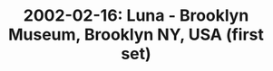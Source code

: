 ---
layout: show
title: '2002-02-16: Luna - Brooklyn Museum, Brooklyn NY, USA (first set)'
name: 2002-02-16-luna-brooklyn-museum-brooklyn-ny-usa
artist: Luna
show-venue: 'Brooklyn Museum, Brooklyn NY, USA'
show-setlist: [
  "Egg Nog",
  "Lovedust",
  "Weird And Woozy",
  "Sideshow By The Seashore",
  "Slide",
  "Black Champagne",
  "Into The Fold",
  "Four Thousand Days",
  "Pup Tent",
  "The Slow Song",
  "23 Minutes in Brussels",
  ""
  ]
show-date: 2002-02-16
category: 2002
show-radio: 
show-lastfm: 
show-cancelled: 
performers: 
facebook-event-url: 
show-poster-url: 
show-ticket-url: 
show-venue-website: 
show-additional: 
---
